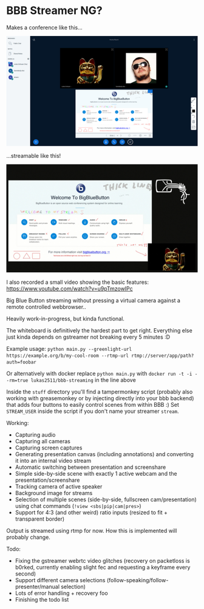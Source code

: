 # BBB Streamer NG?

Makes a conference like this...

![](pics/before.jpg)

...streamable like this!

![](pics/after.jpg)

I also recorded a small video showing the basic features: https://www.youtube.com/watch?v=u9pTmzowIPc

Big Blue Button streaming without pressing a virtual camera against a remote controlled webbrowser..

Heavily work-in-progress, but kinda functional.

The whiteboard is definitively the hardest part to get right. Everything else just kinda depends on
gstreamer not breaking every 5 minutes :D

Example usage: `python main.py --greenlight-url https://example.org/b/my-cool-room --rtmp-url rtmp://server/app/path?auth=foobar`

Or alternatively with docker replace `python main.py` with `docker run -t -i --rm=true lukas2511/bbb-streaming` in the line above

Inside the `stuff` directory you'll find a tampermonkey script (probably also working with greasemonkey or by injecting directly into your
bbb backend) that adds four buttons to easily control scenes from within BBB :) Set `STREAM_USER` inside the script if you don't name your
streamer `stream`.

Working:

- Capturing audio
- Capturing all cameras
- Capturing screen captures
- Generating presentation canvas (including annotations) and converting it into an internal video stream
- Automatic switching between presentation and screenshare
- Simple side-by-side scene with exactly 1 active webcam and the presentation/screenshare
- Tracking camera of active speaker
- Background image for streams
- Selection of multiple scenes (side-by-side, fullscreen cam/presentation) using chat commands (`!view <sbs|pip|cam|pres>`)
- Support for 4:3 (and other weird) ratio inputs (resized to fit + transparent border)

Output is streamed using rtmp for now. How this is implemented will probably change.

Todo:

- Fixing the gstreamer webrtc video glitches (recovery on packetloss is b0rked, currently enabling slight fec and requesting a keyframe every second)
- Support different camera selections (follow-speaking/follow-presenter/manual selection)
- Lots of error handling + recovery foo
- Finishing the todo list
